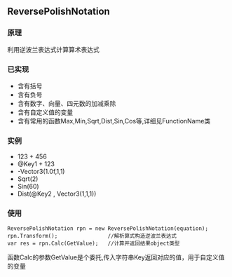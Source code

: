 ## ReversePolishNotation

### 原理
利用逆波兰表达式计算算术表达式


### 已实现

+ 含有括号
+ 含有负号
+ 含有数字、向量、四元数的加减乘除
+ 含有自定义值的变量
+ 含有常用的函数Max,Min,Sqrt,Dist,Sin,Cos等,详细见FunctionName类
    
### 实例
	
* 123 + 456
* @Key1 + 123
* -Vector3(1.0f,1,1)
* Sqrt(2)
* Sin(60)
* Dist(@Key2 , Vector3(1,1,1))


### 使用

```
ReversePolishNotation rpn = new ReversePolishNotation(equation);
rpn.Transform();      			//解析算式构造逆波兰表达式
var res = rpn.Calc(GetValue);   //计算并返回结果object类型
```
函数Calc的参数GetValue是个委托,传入字符串Key返回对应的值，用于自定义值的变量
